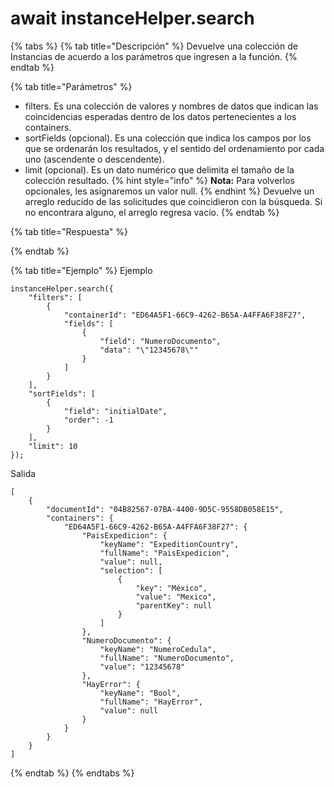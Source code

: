 # await instanceHelper.search

{% tabs %}
{% tab title="Descripción" %}
Devuelve una colección de Instancias de acuerdo a los parámetros que ingresen a la función.
{% endtab %}

{% tab title="Parámetros" %}
* filters. Es una colección de valores y nombres de datos que indican las coincidencias esperadas dentro de los datos pertenecientes a los containers.
* sortFields (opcional). Es una colección que indica los campos por los que se ordenarán los resultados, y el sentido del ordenamiento por cada uno (ascendente o descendente).
* limit (opcional). Es un dato numérico que delimita el tamaño de la colección resultado. 
{% hint style="info" %}
**Nota:** Para volverlos opcionales, les asignaremos un valor null.
{% endhint %}
Devuelve un arreglo reducido de las solicitudes que coincidieron con la búsqueda.
Si no encontrara alguno, el arreglo regresa vacío.
{% endtab %}

{% tab title="Respuesta" %}

{% endtab %}

{% tab title="Ejemplo" %}
Ejemplo
```
instanceHelper.search({
    "filters": [
        {
            "containerId": "ED64A5F1-66C9-4262-B65A-A4FFA6F38F27",
            "fields": [
                {
                    "field": "NumeroDocumento",
                    "data": "\"12345678\""
                }
            ]
        }
    ],
    "sortFields": [
        {
            "field": "initialDate",
            "order": -1
        }
    ],
    "limit": 10
});
```
Salida
```
[
    {
        "documentId": "04B82567-07BA-4400-9D5C-9558DB058E15",
        "containers": {
            "ED64A5F1-66C9-4262-B65A-A4FFA6F38F27": {
                "PaisExpedicion": {
                    "keyName": "ExpeditionCountry",
                    "fullName": "PaisExpedicion",
                    "value": null,
                    "selection": [
                        {
                            "key": "México",
                            "value": "Mexico",
                            "parentKey": null
                        }
                    ]
                },
                "NumeroDocumento": {
                    "keyName": "NumeroCedula",
                    "fullName": "NumeroDocumento",
                    "value": "12345678"
                },
                "HayError": {
                    "keyName": "Bool",
                    "fullName": "HayError",
                    "value": null
                }
            }
        }
    }
]
```
{% endtab %}
{% endtabs %}
